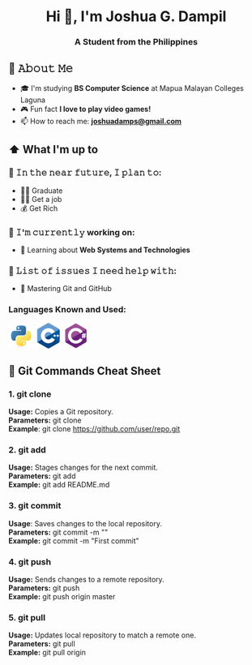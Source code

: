 <h1 align="center">Hi 👋, I'm Joshua G. Dampil</h1>
<h3 align="center">A Student from the Philippines</h3>

## :book: 𝙰𝚋𝚘𝚞𝚝 𝙼𝚎
- 🎓 I'm studying **BS Computer Science** at Mapua Malayan Colleges Laguna
- 🎮 Fun fact **I love to play video games!**
- 📫 How to reach me: **joshuadamps@gmail.com**

## ⬆ What I'm up to
### 🎯 𝙸𝚗 𝚝𝚑𝚎 𝚗𝚎𝚊𝚛 𝚏𝚞𝚝𝚞𝚛𝚎, 𝙸 𝚙𝚕𝚊𝚗 𝚝𝚘: 
- 🧑‍🎓 Graduate 
- 🧑‍💼 Get a job
- 💰 Get Rich

### 🔨 𝙸'𝚖 𝚌𝚞𝚛𝚛𝚎𝚗𝚝𝚕𝚢 working on:
- 🌱 Learning about **Web Systems and Technologies**

### 🤔 𝙻𝚒𝚜𝚝 𝚘𝚏 𝚒𝚜𝚜𝚞𝚎𝚜 𝙸 𝚗𝚎𝚎𝚍 𝚑𝚎𝚕𝚙 𝚠𝚒𝚝𝚑:
- 🧠 Mastering Git and GitHub
  





<h3 align="left">Languages Known and Used:</h3>
<p align="left"> <img src="https://raw.githubusercontent.com/devicons/devicon/master/icons/python/python-original.svg" alt="python" width="50" height="50"/> <img src="https://raw.githubusercontent.com/devicons/devicon/master/icons/cplusplus/cplusplus-original.svg" alt="cplusplus" width="50" height="50"/>  <img src="https://raw.githubusercontent.com/devicons/devicon/master/icons/csharp/csharp-original.svg" alt="csharp" width="50" height="50"/>

## 👀 Git Commands Cheat Sheet

### 1. git clone
**Usage:** Copies a Git repository.  
**Parameters:** git clone <repository-url>  
**Example**: git clone https://github.com/user/repo.git

### 2. git add
**Usage:** Stages changes for the next commit.  
**Parameters:** git add <file>  
**Example:** git add README.md

### 3. git commit
**Usage**: Saves changes to the local repository.  
**Parameters:** git commit -m "<message>"  
**Example:** git commit -m "First commit"

### 4. git push
**Usage:** Sends changes to a remote repository.  
**Parameters:** git push <remote> <branch>  
**Example:** git push origin master

### 5. git pull
**Usage:** Updates local repository to match a remote one.  
**Parameters:** git pull <remote>  
**Example:** git pull origin

	
